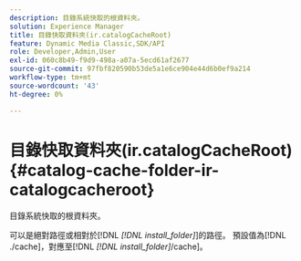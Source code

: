 ```yaml
---
description: 目錄系統快取的根資料夾。
solution: Experience Manager
title: 目錄快取資料夾(ir.catalogCacheRoot)
feature: Dynamic Media Classic,SDK/API
role: Developer,Admin,User
exl-id: 060c8b49-f9d9-498a-a07a-5ecd61af2677
source-git-commit: 97fbf820590b53de5a1e6ce904e44d6b0ef9a214
workflow-type: tm+mt
source-wordcount: '43'
ht-degree: 0%

---
```


# 目錄快取資料夾(ir.catalogCacheRoot){#catalog-cache-folder-ir-catalogcacheroot}

目錄系統快取的根資料夾。

可以是絕對路徑或相對於[!DNL *[!DNL install_folder]*]的路徑。 預設值為[!DNL ./cache]，對應至[!DNL *[!DNL install_folder]*/cache]。
